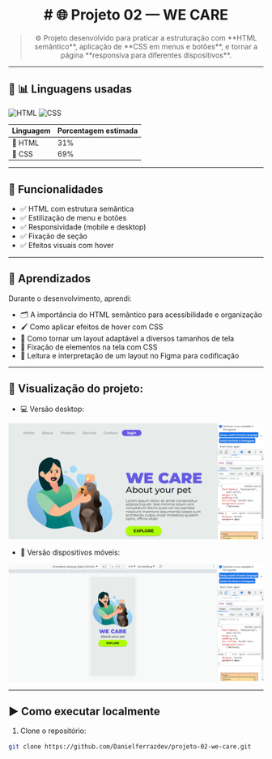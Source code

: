 <h1 align="center"># 🌐 Projeto 02 — WE CARE</h1>

> <p align="center">⚙️ Projeto desenvolvido para praticar a estruturação com **HTML semântico**, aplicação de **CSS em menus e botões**, e tornar a página **responsiva para diferentes dispositivos**.</p>

---

## 🚀 📊  Linguagens usadas

![HTML](https://img.shields.io/badge/HTML5-%23E34F26.svg?style=flat&logo=html5&logoColor=white)
![CSS](https://img.shields.io/badge/CSS3-%231572B6.svg?style=flat&logo=css3&logoColor=white)


| Linguagem | Porcentagem estimada |
|----------|----------------------|
| 📄 HTML  | 31%                  |
| 🎨 CSS   | 69%                  |

---

## 🎯 Funcionalidades

- ✅ HTML com estrutura semântica
- ✅ Estilização de menu e botões
- ✅ Responsividade (mobile e desktop)
- ✅ Fixação de seção
- ✅ Efeitos visuais com hover

---

## 🧠 Aprendizados

Durante o desenvolvimento, aprendi:

- 🗂️ A importância do HTML semântico para acessibilidade e organização  
- 🖌️ Como aplicar efeitos de hover com CSS  
- 📱 Como tornar um layout adaptável a diversos tamanhos de tela  
- 🔧 Fixação de elementos na tela com CSS  
- 🎯 Leitura e interpretação de um layout no Figma para codificação

---

## 🧠 Visualização do projeto:
 
- 💻 Versão desktop:

![Tela do projeto](./img/we-care-print-monitor.png)

- 📱 Versão dispositivos móveis:

![Tela do projeto](./img/we-care-print-responsivo.png)

---

## ▶️ Como executar localmente

1. Clone o repositório:
```bash
git clone https://github.com/Danielferrazdev/projeto-02-we-care.git


